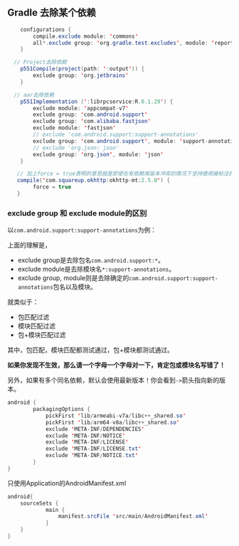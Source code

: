 
## Gradle 去除某个依赖

```java
    configurations {
        compile.exclude module: 'commons'
        all*.exclude group: 'org.gradle.test.excludes', module: 'reports'
    }

  // Project去除依赖
    p551Compile(project(path: ':output')) {
        exclude group: 'org.jetbrains'
    }

  // aar去除依赖
    p551Implementation (':librpcservice:R.0.1.29') {
        exclude module: 'appcompat-v7'
        exclude group: 'com.android.support'
        exclude group: 'com.alibaba.fastjson'
        exclude module: 'fastjson'
        // exclude 'com.android.support:support-annotations'
        exclude group: 'com.android.support', module: 'support-annotations'
        // exclude 'org.json: json'
        exclude group: 'org.json', module: 'json'
    }

   // 加上force = true表明的意思就是即使在有依赖库版本冲突的情况下坚持使用被标注的这个依赖库版。
   compile('com.squareup.okhttp:okhttp-mt:2.5.0') {
        force = true
   }
```

### exclude group 和 exclude module的区别

以`com.android.support:support-annotations`为例：

上面的理解是，

* exclude group是去除包名`com.android.support:*`。
* exclude module是去除模块名`*:support-annotations`。
* exclude group, module则是去除确定的`com.android.support:support-annotations`包名以及模块。

就类似于：

* 包匹配过滤
* 模块匹配过滤
* 包+模块匹配过滤

其中，包匹配，模块匹配都测试通过，包+模块都测试通过。

**如果你发现不生效，那么请一个字母一个字母对一下，肯定包或模块名写错了！**

另外，如果有多个同名依赖，默认会使用最新版本！你会看到`->`箭头指向新的版本。

```java
android {
        packagingOptions {
            pickFirst 'lib/armeabi-v7a/libc++_shared.so'
            pickFirst 'lib/arm64-v8a/libc++_shared.so'
            exclude 'META-INF/DEPENDENCIES'
            exclude 'META-INF/NOTICE'
            exclude 'META-INF/LICENSE'
            exclude 'META-INF/LICENSE.txt'
            exclude 'META-INF/NOTICE.txt'
        }
}
```

只使用Application的AndroidManifest.xml

```java
android{
    sourceSets {
            main {
                manifest.srcFile 'src/main/AndroidManifest.xml'
            }
    }
}
```
